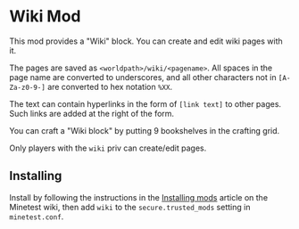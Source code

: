 
Wiki Mod
========

This mod provides a "Wiki" block. You can create and edit wiki pages with it.

The pages are saved as `<worldpath>/wiki/<pagename>`. All spaces in the page
name are converted to underscores, and all other characters not in
`[A-Za-z0-9-]` are converted to hex notation `%XX`.

The text can contain hyperlinks in the form of `[link text]` to other pages.
Such links are added at the right of the form.

You can craft a "Wiki block" by putting 9 bookshelves in the crafting grid.

Only players with the `wiki` priv can create/edit pages.


## Installing

Install by following the instructions in the [Installing mods][install]
article on the Minetest wiki, then add `wiki` to the `secure.trusted_mods`
setting in `minetest.conf`.

[install]: https://wiki.minetest.net/Installing_mods
